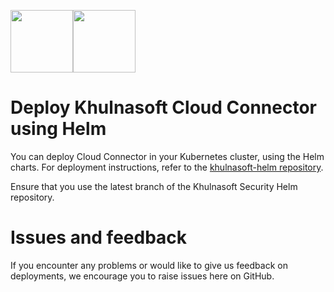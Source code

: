 <img src="https://avatars3.githubusercontent.com/u/139280766?s=200&v=4" height="100" width="100" /><img src="https://avatars3.githubusercontent.com/u/15859888?s=200&v=4" width="100" height="100"/>

# Deploy Khulnasoft Cloud Connector using Helm

You can deploy Cloud Connector in your Kubernetes cluster, using the Helm charts. For deployment instructions, refer to the [khulnasoft-helm repository](https://github.com/khulnasoft-lab/khulnasoft-helm/tree/2022.4/cloud-connector).

Ensure that you use the latest branch of the Khulnasoft Security Helm repository.

# Issues and feedback

If you encounter any problems or would like to give us feedback on deployments, we encourage you to raise issues here on GitHub.
